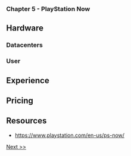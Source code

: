 ### Chapter 5 - PlayStation Now

## Hardware

### Datacenters

### User

## Experience

## Pricing

## Resources

* https://www.playstation.com/en-us/ps-now/

[Next >>](070-chapter-06.md)
